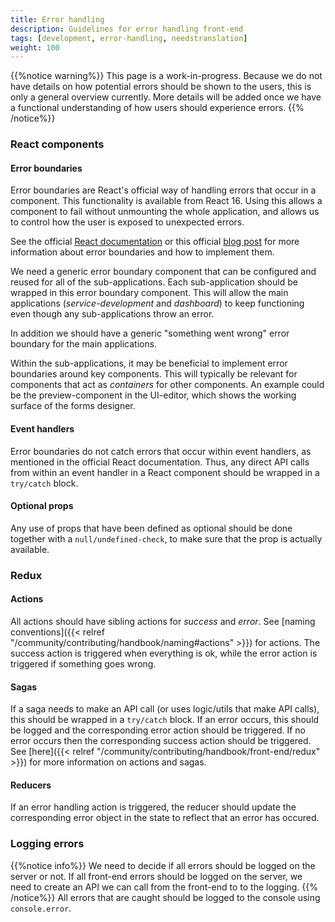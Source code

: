 ```yaml
---
title: Error handling
description: Guidelines for error handling front-end
tags: [development, error-handling, needstranslation]
weight: 100
---
```

{{%notice warning%}}
This page is a work-in-progress. Because we do not have details on how potential errors should be shown to the users, this is only a general overview currently. More details will be added once we have a functional understanding of how users should experience errors. 
{{% /notice%}}

### React components

#### Error boundaries
Error boundaries are React's official way of handling errors that occur in a component. This functionality is available from React 16. Using this allows a component to fail without unmounting the whole application, and allows us to control how the user is exposed to unexpected errors. 

See the official [React documentation](https://reactjs.org/docs/error-boundaries.html) or this official [blog post](https://reactjs.org/blog/2017/07/26/error-handling-in-react-16.html) for more information about error boundaries and how to implement them. 

We need a generic error boundary component that can be configured and reused for all of the sub-applications. Each sub-application should be wrapped in this error boundary component. This will allow the main applications (_service-development_ and _dashboard_) to keep functioning even though any sub-applications throw an error. 

In addition we should have a generic "something went wrong" error boundary for the main applications. 

Within the sub-applications, it may be beneficial to implement error boundaries around key components. This will typically be relevant for components that act as _containers_ for other components. An example could be the preview-component in the UI-editor, which shows the working surface of the forms designer.

#### Event handlers
Error boundaries do not catch errors that occur within event handlers, as mentioned in the official React documentation. Thus, any direct API calls from within an event handler in a React component should be wrapped in a `try/catch` block.

#### Optional props
Any use of props that have been defined as optional should be done together with a `null/undefined-check`, to make sure that the prop is actually available.


### Redux

#### Actions
All actions should have sibling actions for _success_ and _error_. See [naming conventions]({{< relref "/community/contributing/handbook/naming#actions" >}}) for actions. The success action is triggered when everything is ok, while the error action is triggered if something goes wrong.

#### Sagas
If a saga needs to make an API call (or uses logic/utils that make API calls), this should be wrapped in a `try/catch` block. If an error occurs, this should be logged and the corresponding error action should be triggered. If no error occurs then the corresponding success action should be triggered. See [here]({{< relref "/community/contributing/handbook/front-end/redux" >}}) for more information on actions and sagas.

#### Reducers
If an error handling action is triggered, the reducer should update the corresponding error object in the state to reflect that an error has occured. 

### Logging errors
{{%notice info%}}
We need to decide if all errors should be logged on the server or not. If all front-end errors should be logged on the server, we need to create an API we can call from the front-end to to the logging. 
{{% /notice%}}
All errors that are caught should be logged to the console using `console.error`. 
